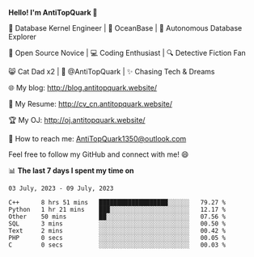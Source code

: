 
**Hello! I'm AntiTopQuark 👋**

🔧 Database Kernel Engineer | 🌊 OceanBase | 🤖 Autonomous Database Explorer

🌱 Open Source Novice | 💻 Coding Enthusiast | 🔍 Detective Fiction Fan

😸 Cat Dad x2 | 🎉 @AntiTopQuark | ✨ Chasing Tech & Dreams

🌐 My blog: http://blog.antitopquark.website/

📄 My Resume: http://cv_cn.antitopquark.website/

🏆 My OJ: http://oj.antitopquark.website/

📧 How to reach me: AntiTopQuark1350@outlook.com

Feel free to follow my GitHub and connect with me! 😄

📊 **The last 7 days I spent my time on** 

<!--START_SECTION:waka-->
```text
03 July, 2023 - 09 July, 2023

C++      8 hrs 51 mins   ███████████████████░░░░░░   79.27 % 
Python   1 hr 21 mins    ███░░░░░░░░░░░░░░░░░░░░░░   12.17 % 
Other    50 mins         ██░░░░░░░░░░░░░░░░░░░░░░░   07.56 % 
SQL      3 mins          ░░░░░░░░░░░░░░░░░░░░░░░░░   00.50 % 
Text     2 mins          ░░░░░░░░░░░░░░░░░░░░░░░░░   00.42 % 
PHP      0 secs          ░░░░░░░░░░░░░░░░░░░░░░░░░   00.05 % 
C        0 secs          ░░░░░░░░░░░░░░░░░░░░░░░░░   00.03 %
```
<!--END_SECTION:waka-->


